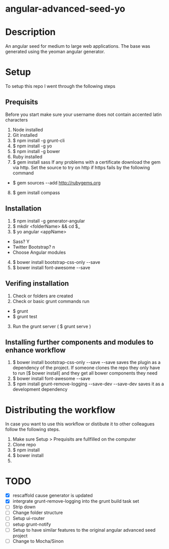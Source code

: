 angular-advanced-seed-yo
========================

# Description
An angular seed for medium to large web applications.
The base was generated using the yeoman angular generator.

# Setup
To setup this repo I went through the following steps

## Prequisits
Before you start make sure your username does not contain accented latin characters
1. Node installed
2. Git installed
3. $ npm install -g grunt-cli
4. $ npm install -g yo
5. $ npm install -g bower
6. Ruby installed
7. $ gem install sass 
  If any problems with a certificate download the gem via http.
  Set the source to try on http if https fails by the following command
  - $ gem sources --add http://rubygems.org 
8. $ gem install compass

## Installation
1. $ npm install -g generator-angular
2. $ mkdir \<folderName\> && cd $_
3. $ yo angular \<appName\>
  - Sass? Y
  - Twitter Bootstrap? n
  - Choose Angular modules
4. $ bower install bootstrap-css-only --save
5. $ bower install font-awesome --save

## Verifing installation
1. Check or folders are created
2. Check or basic grunt commands run
  - $ grunt 
  - $ grunt test
3. Run the grunt server ( $ grunt serve )

## Installing further components and modules to enhance workflow
1. $ bower install bootstrap-css-only --save
  --save saves the plugin as a dependency of the project.
  If someone clones the repo they only have to run [$ bower install]
  and they get all bower components they need
1. $ bower install font-awesome --save 
3. $ npm install grunt-remove-logging --save-dev 
  --save-dev saves it as a development dependency

# Distributing the workflow
In case you want to use this workflow or distibute it to other colleagues follow the following steps.

1. Make sure Setup > Prequisits are fullfilled on the computer
2. Clone repo 
3. $ npm install
4. $ bower install
5. 


# TODO
- [x] rescaffold cause generator is updated
- [x] intergrate grunt-remove-logging into the grunt build task set
- [ ] Strip down
- [ ] Change folder structure
- [ ] Setup ui-router
- [ ] setup grunt-notify
- [ ] Setup to have similar features to the original angular advanced seed project
- [ ] Change to Mocha/Sinon